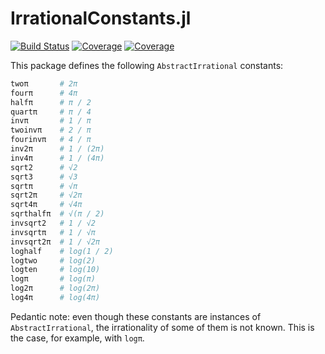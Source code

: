 # IrrationalConstants.jl

[![Build Status](https://github.com/JuliaMath/IrrationalConstants.jl/workflows/CI/badge.svg?branch=main)](https://github.com/JuliaMath/IrrationalConstants.jl/actions/workflows/CI.yml?query=branch%3Amain)
[![Coverage](https://codecov.io/gh/JuliaMath/IrrationalConstants.jl/branch/main/graph/badge.svg)](https://codecov.io/gh/JuliaMath/IrrationalConstants.jl)
[![Coverage](https://coveralls.io/repos/github/JuliaMath/IrrationalConstants.jl/badge.svg?branch=main)](https://coveralls.io/github/JuliaMath/IrrationalConstants.jl?branch=main)

This package defines the following `AbstractIrrational` constants:

```julia
twoπ       # 2π
fourπ      # 4π
halfπ      # π / 2
quartπ     # π / 4
invπ       # 1 / π
twoinvπ    # 2 / π
fourinvπ   # 4 / π
inv2π      # 1 / (2π)
inv4π      # 1 / (4π)
sqrt2      # √2
sqrt3      # √3
sqrtπ      # √π
sqrt2π     # √2π
sqrt4π     # √4π
sqrthalfπ  # √(π / 2)
invsqrt2   # 1 / √2
invsqrtπ   # 1 / √π
invsqrt2π  # 1 / √2π
loghalf    # log(1 / 2)
logtwo     # log(2)
logten     # log(10)
logπ       # log(π)
log2π      # log(2π)
log4π      # log(4π)
```

Pedantic note: even though these constants are instances of `AbstractIrrational`, the irrationality of some of them is not known. This is the case, for example, with `logπ`.
